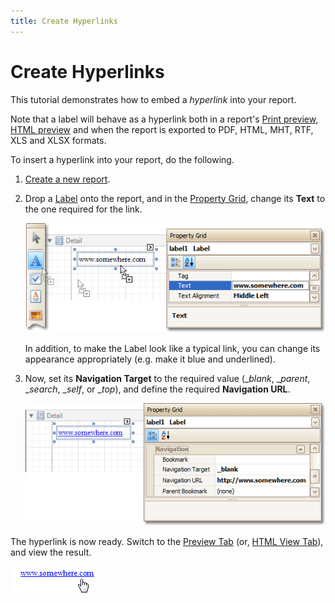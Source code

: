 ```yaml
---
title: Create Hyperlinks
---
```

# Create Hyperlinks
This tutorial demonstrates how to embed a _hyperlink_ into your report.

Note that a label will behave as a hyperlink both in a report's [Print preview](../../report-designer-reference/report-designer-ui/preview-tab.md), [HTML preview](../../report-designer-reference/report-designer-ui/html-view-tab.md) and when the report is exported to PDF, HTML, MHT, RTF, XLS and XLSX formats.

To insert a hyperlink into your report, do the following.
1. [Create a new report](../basic-operations/create-a-new-report.md).
2. Drop a [Label](../../report-designer-reference/report-controls/label.md) onto the report, and in the [Property Grid](../../report-designer-reference/report-designer-ui/property-grid.md), change its **Text** to the one required for the link.
	
	![RD_HowTo_CreateHyperlinks](../../../../../images/img11134.png)
	
	In addition, to make the Label look like a typical link, you can change its appearance appropriately (e.g. make it blue and underlined).
3. Now, set its **Navigation Target** to the required value (__blank_, __parent_, __search_, __self_, or __top_), and define the required **Navigation URL**.
	
	![RD_HowTo_CreateHyperlinks_0](../../../../../images/img8481.png)

The hyperlink is now ready. Switch to the [Preview Tab](../../report-designer-reference/report-designer-ui/preview-tab.md) (or, [HTML View Tab](../../report-designer-reference/report-designer-ui/html-view-tab.md)), and view the result.

![RD_HowTo_CreateHyperlinks_1](../../../../../images/img8482.png)